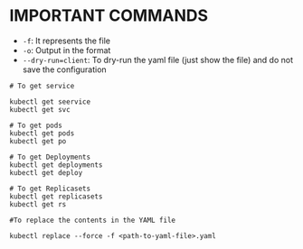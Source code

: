 # IMPORTANT COMMANDS

- ``-f``: It represents the file
- ``-o``: Output in the format 
- ``--dry-run=client``: To dry-run the yaml file (just show the file) and do not save the configuration 

```
# To get service

kubectl get seervice
kubectl get svc

# To get pods
kubectl get pods
kubectl get po

# To get Deployments
kubectl get deployments
kubectl get deploy

# To get Replicasets
kubectl get replicasets
kubectl get rs
```

```
#To replace the contents in the YAML file

kubectl replace --force -f <path-to-yaml-file>.yaml

```